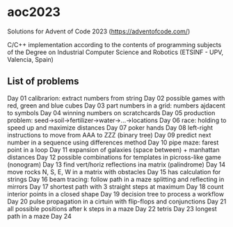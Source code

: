 # aoc2023

Solutions for Advent of Code 2023 (https://adventofcode.com/)

C/C++ implementation according to the contents of programming subjects of the Degree on Industrial Computer Science and Robotics (ETSINF - UPV, Valencia, Spain)

List of problems
----------------
Day 01 calibrarion: extract numbers from string
Day 02 possible games with red, green and blue cubes
Day 03 part numbers in a grid: numbers ajdacent to symbols 
Day 04 winning numbers on scratchcards
Day 05 production problem: seed->soil->fertilizer->water->...->locations
Day 06 race: holding to speed up and maximize distances
Day 07 poker hands
Day 08 left-right instructions to move from AAA to ZZZ (binary tree)
Day 09 predict next number in a sequence using differences method
Day 10 pipe maze: farest point in a loop
Day 11 expansion of galaxies (space between) + manhattan distances
Day 12 possible combinations for templates in picross-like game (nonogram)
Day 13 find vert/horiz reflections ina matrix (palindrome)
Day 14 move rocks N, S, E, W in a matrix with obstacles
Day 15 has calculation for strings
Day 16 beam tracing: follow path in a maze splitting and reflecting in mirrors
Day 17 shortest path with 3 straight steps at maximum
Day 18 count interior points in a closed shape
Day 19 decision tree to process a workflow
Day 20 pulse propagation in a cirtuin with flip-flops and conjunctions
Day 21 all possible positions after k steps in a maze
Day 22 tetris
Day 23 longest path in a maze
Day 24
